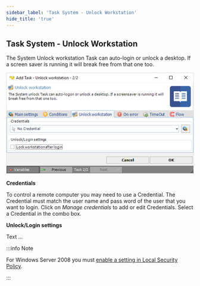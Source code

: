 ```yaml
---
sidebar_label: 'Task System - Unlock Workstation'
hide_title: 'true'
---
```


## Task System - Unlock Workstation

The System Unlock workstation Task can auto-login or unlock a desktop. If a screen saver is running it will break free from that one too.

![](../../../static/img/tasksystemunlockworkstation.png)

**Credentials**

To control a remote computer you may need to use a Credential. The Credential must match the user name and pass word of the user that you want to login. Click on *Manage credentials* to add or edit Credentials. Select a Credential in the combo box.
 
**Unlock/Login settings**

Text ...
 
:::info Note 

For Windows Server 2008 you must [enable a setting in Local Security Policy](security-interactive-logon).

:::